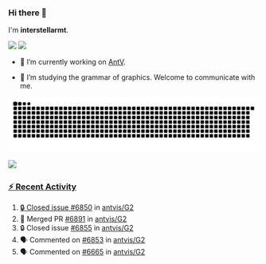 ### Hi there 👋

I'm **interstellarmt**.

[![](https://img.shields.io/endpoint?url=https://awards.antv.vision/interstellarmt-g2-contributor.json)](https://github.com/antvis/g2)
[![](https://img.shields.io/endpoint?url=https://awards.antv.vision/interstellarmt-gpt-vis-contributor.json)](https://github.com/antvis/gpt-vis)

- 🔭 I’m currently working on [AntV](https://github.com/antvis).

- 📖 I’m studying the grammar of graphics. Welcome to communicate with me.

![](https://raw.githubusercontent.com/interstellarmt/interstellarmt/refs/heads/output/github-contribution-grid-snake.svg)
<div>
  <a href="https://github.com/interstellarmt">
  <img height="180em" src="https://github-readme-stats-eight-theta.vercel.app/api?username=interstellarmt&show_icons=true&include_all_commits=true&count_private=true&theme=tokyonight"/>
</div>
    
### :zap: Recent Activity

<!--START_SECTION:activity-->
1. 🔒 Closed issue [#6850](https://github.com/antvis/G2/issues/6850) in [antvis/G2](https://github.com/antvis/G2)
2. 🎉 Merged PR [#6891](https://github.com/antvis/G2/pull/6891) in [antvis/G2](https://github.com/antvis/G2)
3. 🔒 Closed issue [#6855](https://github.com/antvis/G2/issues/6855) in [antvis/G2](https://github.com/antvis/G2)
4. 🗣 Commented on [#6853](https://github.com/antvis/G2/issues/6853#issuecomment-2892933880) in [antvis/G2](https://github.com/antvis/G2)
5. 🗣 Commented on [#6665](https://github.com/antvis/G2/issues/6665#issuecomment-2892931260) in [antvis/G2](https://github.com/antvis/G2)
<!--END_SECTION:activity-->

